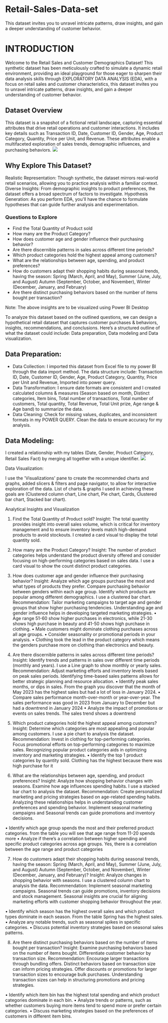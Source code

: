 # Retail-Sales-Data-set
This dataset invites you to unravel intricate patterns, draw insights,  and gain a deeper understanding of customer behavior.


<h1>INTRODUCTION</h1>
	Welcome to the Retail Sales and Customer Demographics Dataset! This synthetic dataset has been meticulously crafted to simulate a dynamic retail environment, providing an ideal playground for those eager to sharpen their data analysis skills through EXPLORATORY DATA ANALYSIS (EDA), with a focus on retail sales and customer characteristics, this dataset invites you to unravel intricate patterns, draw insights, and gain a deeper understanding of customer behavior. 

<h2>Dataset Overview</h2>
     This dataset is a snapshot of a fictional retail landscape, capturing essential attributes that drive retail operations and customer interactions. It includes key details such as Transaction ID, Date, Customer ID, Gender, Age, Product Category, Quantity, Price per Unit, and Revenue. These attributes enable a multifaceted exploration of sales trends, demographic influences, and purchasing behaviors.
 

<img src="Folder/Picture1.png">


<h2>Why Explore This Dataset?</h2>
 Realistic Representation: Though synthetic, the dataset mirrors real-world retail scenarios, allowing you to practice analysis within a familiar context. 
Diverse Insights: From demographic insights to product preferences, the dataset offers a broad spectrum of factors to investigate. 
Hypothesis Generation: As you perform EDA, you'll have the chance to formulate hypotheses that can guide further analysis and experimentation.
<h3>Questions to Explore</h3> 
<ul>
<li> Find the Total Quantity of Product sold</li> 
<li> How many are the Product Category?</li> 
<li> How does customer age and gender influence their purchasing behavior?</li> 
<li> Are there discernible patterns in sales across different time periods?</li> 
<li> Which product categories hold the highest appeal among customers?</li> 
<li> What are the relationships between age, spending, and product preferences?</li> 
<li> How do customers adapt their shopping habits during seasonal trends, having the season: Spring (March, April, and May), Summer (June, July, and August) Autumn (September, October, and November), Winter (December, January, and February)</li> 
<li> Are there distinct purchasing behaviors based on the number of items bought per transaction?</li> 
</ul>
                     Note: The above insights are to be visualized using Power BI Desktop

To analyze this dataset based on the outlined questions, we can design a hypothetical retail dataset that captures customer purchases & behaviors, insights, recommendations, and conclusions. Here’s a structured outline of what the dataset could include: Data preparation, Data modeling and Data visualization.
<h2>Data Preparation:</h2>
<ul>
	<li>Data Collection: I imported this dataset from Excel file to my power BI through the data               import method. The data structure include: Transaction ID, Date, Customer ID, Gender, Age, Product Category, Quantity, Price per Unit and Revenue, Imported into power query.</li>
	<li>Data Transformation: I ensure date formats are consistent and I created calculated columns & measures (Season based on month, Distinct categories, Item bins, Total number of transactions, Total number of customers, Total quantity, Total Revenue, Total Unit prize, Age range & Age band) to summarize the data.</li>
	<li>Data Cleaning: Check for missing values, duplicates, and inconsistent formats in my POWER QUERY. Clean the data to ensure accuracy for my analysis.</li>
</ul>
<h2>Data Modeling:</h2>
I created a relationship with my tables (Date, Gender, Product Category, Retail Sales Fact) by merging all together with a unique identifier.

 
<img src="Folder/Picture2.png">


Data Visualization: 

I use the 'Visualizations' pane to create the recommended charts and graphs, added slicers & filters and page navigator, to allow for interactive exploration of the data. List of charts & graphs I used in achieving these goals are (Clustered column chart, Line chart, Pie chart, Cards, Clustered bar chart, Stacked bar chart).

 
 



Analytical Insights and Visualization

1.	Find the Total Quantity of Product sold? 
  Insight: The total quantity provides insight into overall sales volume, which is critical for inventory management and to ensure inventory levels match high-demand products to avoid stockouts. I created a card visual to display the total quantity sold.
 
2.	How many are the Product Category?
  Insight: The number of product categories helps understand the product diversity offered and consider focusing on high-performing categories based on sales data. I use a card visual to show the count distinct product categories.
 


3.	How does customer age and gender influence their purchasing behavior?
Insight: Analyze which age groups purchase the most and what types of products they prefer. Compare purchasing behavior between genders within each age group. Identify which products are popular among different demographics. I use a clustered bar chart.
Recommendation: Tailor marketing campaigns to target age and gender groups that show higher purchasing tendencies. Understanding age and gender influence helps in developing targeted marketing strategies.
•	Age range 51-60 show higher purchases in electronics, while 21-30 shows high purchase in beauty and 41-50 shows high purchase in clothing.
•	Male customers might dominate clothing purchases across all age groups.
•	Consider seasonality or promotional periods in your analysis.
•	Clothing took the lead in the product category which means the genders purchase more on clothing than electronics and beauty.
  

4.	Are there discernible patterns in sales across different time periods?
Insight: Identify trends and patterns in sales over different time periods (monthly and years). I use a Line graph to show monthly or yearly sales.
Recommendation: Adjust marketing efforts and inventory levels based on peak sales periods. Identifying time-based sales patterns allows for better strategic planning and resource allocation.
•	Identify peak sales months, or dips in sales. From the graph you discover that the month of May 2023 has the highest sales but had a lot of loss in January 2024. 
•	Compare sales performance month-over-month or year-over-year. The sales performance was good in 2023 from January to December but had a downtrend in January 2024
•	 Analyze the impact of promotions or events on sales trends. The sales trend shows a downtrend
  

5.	Which product categories hold the highest appeal among customers?
Insight: Determine which categories are most appealing and popular among customers. I use a pie chart to analysis the dataset.
Recommendation: Invest in clothing for top-performing categories. Focus promotional efforts on top-performing categories to maximize sales. Recognizing popular product categories aids in optimizing inventory and marketing strategies.
•	Identify the top 1 product categories by quantity sold. Clothing has the highest because there was high purchase for it
 

6.	What are the relationships between age, spending, and product preferences?
Insight: Analyze how shopping behavior changes with seasons. Examine how age influences spending habits. I use a stacked bar chart to analysis the dataset.
Recommendation: Create personalized marketing and pricing strategies based on age-related spending habits. Analyzing these relationships helps in understanding customer preferences and spending behavior. Implement seasonal marketing campaigns and Seasonal trends can guide promotions and inventory decisions. 

•	Identify which age group spends the most and their preferred product categories. from the table you will see that age range from 11-20 spends more
•	Analyze if there’s a correlation between higher spending and specific product categories across age groups. Yes, there is a correlation between the age range and product categories

  

7.	How do customers adapt their shopping habits during seasonal trends, having the season: Spring (March, April, and May), Summer (June, July, and August) Autumn (September, October, and November), Winter (December, January, and February)?
Insight: Analyze changes in shopping behavior with seasons. I use a clustered column chart to analysis the data.
Recommendation: Implement seasonal marketing campaigns. Seasonal trends can guide promotions, inventory decisions and stock management. Seasonal insights are crucial for aligning marketing efforts with customer shopping behavior throughout the year.

•	Identify which season has the highest overall sales and which product types dominate in each season. From the table Spring has the highest sales.
•	Analyze any notable trends, such as seasonal spikes in specific categories.
•	Discuss potential inventory strategies based on seasonal sales patterns.

 

8.	Are there distinct purchasing behaviors based on the number of items bought per transaction?
Insight: Examine purchasing behaviors based on the number of items bought. Differentiate customer behavior by transaction size.
Recommendation: Encourage larger transactions through bundling offers. Distinct behaviors based on transaction size can inform pricing strategies. Offer discounts or promotions for larger transaction sizes to encourage bulk purchases. Understanding transaction sizes can help in structuring promotions and pricing strategies.

•	Identify which item bin has the highest total spending and which product categories dominate in each bin.
•	Analyze trends or patterns, such as whether customers buying more items tend to spend more or prefer certain categories.
•	Discuss marketing strategies based on the preferences of customers in different item bins.
 

